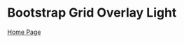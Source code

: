 Bootstrap Grid Overlay Light
============================
[Home Page](http://operandom.github.io/bootstrap-grid-overlay-light)
